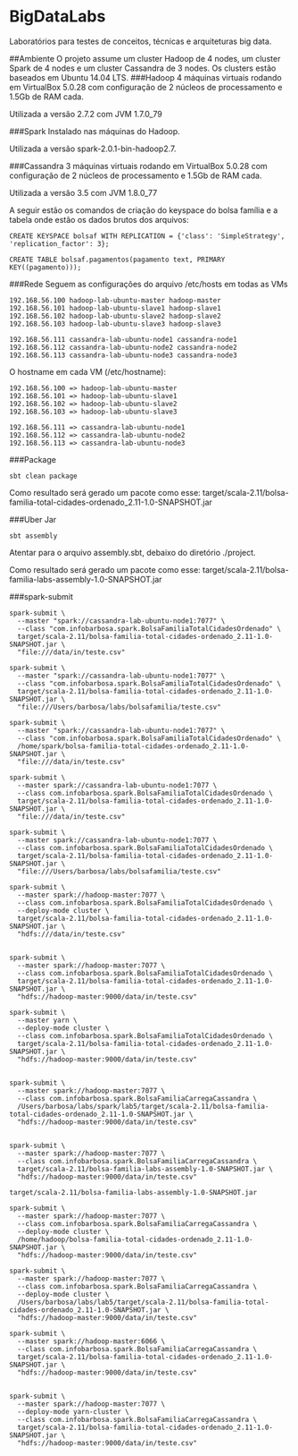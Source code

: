 # BigDataLabs
Laboratórios para testes de conceitos, técnicas e arquiteturas big data.

##Ambiente
O projeto assume um cluster Hadoop de 4 nodes, um cluster Spark de 4 nodes e um cluster Cassandra de 3 nodes.
Os clusters estão baseados em Ubuntu 14.04 LTS.
###Hadoop
4 máquinas virtuais rodando em VirtualBox 5.0.28 com configuração de 2 núcleos de processamento e 1.5Gb de RAM cada.

Utilizada a versão 2.7.2 com JVM 1.7.0_79

###Spark
Instalado nas máquinas do Hadoop.

Utilizada a versão spark-2.0.1-bin-hadoop2.7.

###Cassandra
3 máquinas virtuais rodando em VirtualBox 5.0.28 com configuração de 2 núcleos de processamento e 1.5Gb de RAM cada.

Utilizada a versão 3.5 com JVM 1.8.0_77

A seguir estão os comandos de criação do keyspace do bolsa família e a tabela onde estão os dados brutos dos arquivos:

    CREATE KEYSPACE bolsaf WITH REPLICATION = {'class': 'SimpleStrategy', 'replication_factor': 3};

    CREATE TABLE bolsaf.pagamentos(pagamento text, PRIMARY KEY((pagamento)));

###Rede
Seguem as configurações do arquivo /etc/hosts em todas as VMs

	192.168.56.100 hadoop-lab-ubuntu-master hadoop-master
	192.168.56.101 hadoop-lab-ubuntu-slave1 hadoop-slave1
	192.168.56.102 hadoop-lab-ubuntu-slave2 hadoop-slave2
	192.168.56.103 hadoop-lab-ubuntu-slave3 hadoop-slave3

	192.168.56.111 cassandra-lab-ubuntu-node1 cassandra-node1
	192.168.56.112 cassandra-lab-ubuntu-node2 cassandra-node2
	192.168.56.113 cassandra-lab-ubuntu-node3 cassandra-node3

O hostname em cada VM (/etc/hostname):

	192.168.56.100 => hadoop-lab-ubuntu-master 
	192.168.56.101 => hadoop-lab-ubuntu-slave1 
	192.168.56.102 => hadoop-lab-ubuntu-slave2 
	192.168.56.103 => hadoop-lab-ubuntu-slave3 

	192.168.56.111 => cassandra-lab-ubuntu-node1 
	192.168.56.112 => cassandra-lab-ubuntu-node2 
	192.168.56.113 => cassandra-lab-ubuntu-node3 

###Package

    sbt clean package

Como resultado será gerado um pacote como esse: target/scala-2.11/bolsa-familia-total-cidades-ordenado_2.11-1.0-SNAPSHOT.jar

###Uber Jar

    sbt assembly

Atentar para o arquivo assembly.sbt, debaixo do diretório ./project.

Como resultado será gerado um pacote como esse: target/scala-2.11/bolsa-familia-labs-assembly-1.0-SNAPSHOT.jar

###spark-submit

    spark-submit \
	  --master "spark://cassandra-lab-ubuntu-node1:7077" \
	  --class "com.infobarbosa.spark.BolsaFamiliaTotalCidadesOrdenado" \
	  target/scala-2.11/bolsa-familia-total-cidades-ordenado_2.11-1.0-SNAPSHOT.jar \
	  "file:///data/in/teste.csv"

	spark-submit \
	  --master "spark://cassandra-lab-ubuntu-node1:7077" \
	  --class "com.infobarbosa.spark.BolsaFamiliaTotalCidadesOrdenado" \
	  target/scala-2.11/bolsa-familia-total-cidades-ordenado_2.11-1.0-SNAPSHOT.jar \
	  "file:///Users/barbosa/labs/bolsafamilia/teste.csv"

	spark-submit \
	  --master "spark://cassandra-lab-ubuntu-node1:7077" \
	  --class "com.infobarbosa.spark.BolsaFamiliaTotalCidadesOrdenado" \
	  /home/spark/bolsa-familia-total-cidades-ordenado_2.11-1.0-SNAPSHOT.jar \
	  "file:///data/in/teste.csv"

	spark-submit \
	  --master spark://cassandra-lab-ubuntu-node1:7077 \
	  --class com.infobarbosa.spark.BolsaFamiliaTotalCidadesOrdenado \
	  target/scala-2.11/bolsa-familia-total-cidades-ordenado_2.11-1.0-SNAPSHOT.jar \
	  "file:///data/in/teste.csv"

	spark-submit \
	  --master spark://cassandra-lab-ubuntu-node1:7077 \
	  --class com.infobarbosa.spark.BolsaFamiliaTotalCidadesOrdenado \
	  target/scala-2.11/bolsa-familia-total-cidades-ordenado_2.11-1.0-SNAPSHOT.jar \
	  "file:///Users/barbosa/labs/bolsafamilia/teste.csv"

	spark-submit \
	  --master spark://hadoop-master:7077 \
	  --class com.infobarbosa.spark.BolsaFamiliaTotalCidadesOrdenado \
	  --deploy-mode cluster \
	  target/scala-2.11/bolsa-familia-total-cidades-ordenado_2.11-1.0-SNAPSHOT.jar \
	  "hdfs:///data/in/teste.csv"


	spark-submit \
	  --master spark://hadoop-master:7077 \
	  --class com.infobarbosa.spark.BolsaFamiliaTotalCidadesOrdenado \
	  target/scala-2.11/bolsa-familia-total-cidades-ordenado_2.11-1.0-SNAPSHOT.jar \
	  "hdfs://hadoop-master:9000/data/in/teste.csv"

	spark-submit \
	  --master yarn \
	  --deploy-mode cluster \
	  --class com.infobarbosa.spark.BolsaFamiliaTotalCidadesOrdenado \
	  target/scala-2.11/bolsa-familia-total-cidades-ordenado_2.11-1.0-SNAPSHOT.jar \
	  "hdfs://hadoop-master:9000/data/in/teste.csv"


	spark-submit \
	  --master spark://hadoop-master:7077 \
	  --class com.infobarbosa.spark.BolsaFamiliaCarregaCassandra \
	  /Users/barbosa/labs/spark/lab5/target/scala-2.11/bolsa-familia-total-cidades-ordenado_2.11-1.0-SNAPSHOT.jar \
	  "hdfs://hadoop-master:9000/data/in/teste.csv"


	spark-submit \
	  --master spark://hadoop-master:7077 \
	  --class com.infobarbosa.spark.BolsaFamiliaCarregaCassandra \
	  target/scala-2.11/bolsa-familia-labs-assembly-1.0-SNAPSHOT.jar \
	  "hdfs://hadoop-master:9000/data/in/teste.csv"

	target/scala-2.11/bolsa-familia-labs-assembly-1.0-SNAPSHOT.jar

	spark-submit \
	  --master spark://hadoop-master:7077 \
	  --class com.infobarbosa.spark.BolsaFamiliaCarregaCassandra \
	  --deploy-mode cluster \
	  /home/hadoop/bolsa-familia-total-cidades-ordenado_2.11-1.0-SNAPSHOT.jar \
	  "hdfs://hadoop-master:9000/data/in/teste.csv"

	spark-submit \
	  --master spark://hadoop-master:7077 \
	  --class com.infobarbosa.spark.BolsaFamiliaCarregaCassandra \
	  --deploy-mode cluster \
	  /Users/barbosa/labs/lab5/target/scala-2.11/bolsa-familia-total-cidades-ordenado_2.11-1.0-SNAPSHOT.jar \
	  "hdfs://hadoop-master:9000/data/in/teste.csv"

	spark-submit \
	  --master spark://hadoop-master:6066 \
	  --class com.infobarbosa.spark.BolsaFamiliaCarregaCassandra \
	  target/scala-2.11/bolsa-familia-total-cidades-ordenado_2.11-1.0-SNAPSHOT.jar \
	  "hdfs://hadoop-master:9000/data/in/teste.csv"


	spark-submit \
	  --master spark://hadoop-master:7077 \
	  --deploy-mode yarn-cluster \
	  --class com.infobarbosa.spark.BolsaFamiliaCarregaCassandra \
	  target/scala-2.11/bolsa-familia-total-cidades-ordenado_2.11-1.0-SNAPSHOT.jar \
	  "hdfs://hadoop-master:9000/data/in/teste.csv"

